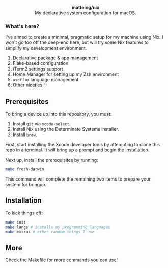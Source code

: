 <p align="center">
  <b>matteing/nix</b><br />
  <span align="center">My declarative system configuration for macOS.</span>
</p>

### What's here?
I've aimed to create a minimal, pragmatic setup for my machine using Nix. I won't go too off the deep-end here, but will try some Nix features to simplify my development environment.

1. Declarative package & app management
2. Flake-based configuration
3. iTerm2 settings support
4. Home Manager for setting up my Zsh environment 
5. `asdf` for language management
6. Other niceties ✨

## Prerequisites
To bring a device up into this repository, you must:

1. Install `git` via `xcode-select`. 
2. Install Nix using the Determinate Systems installer.
3. Install `brew`.

First, start installing the Xcode developer tools by attempting to clone this repo in a terminal. It will bring up a prompt and begin the installation. 

Next up, install the prerequisites by running:

```bash
make fresh-darwin
```
This command will complete the remaining two items to prepare your system for bringup.

## Installation
To kick things off:

```bash
make init
make langs # installs my programming languages
make extras # other random things I use
```

## More
Check the Makefile for more commands you can use!